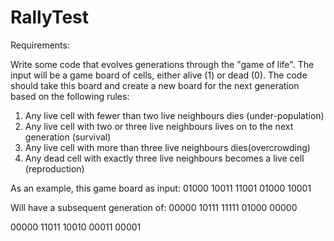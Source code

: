 RallyTest
=========

Requirements:

Write some code that evolves generations through the "game of life".
The input will be a game board of cells, either alive (1) or dead (0).
The code should take this board and create a new board for the next
generation based on the following rules:

1) Any live cell with fewer than two live neighbours dies (under-population)
2) Any live cell with two or three live neighbours lives on to the next generation (survival)
3) Any live cell with more than three live neighbours dies(overcrowding)
4) Any dead cell with exactly three live neighbours becomes a live cell (reproduction)

As an example, this game board as input:
01000 
10011 
11001 
01000 
10001

Will have a subsequent generation of:
00000 
10111 
11111 
01000 
00000

00000
11011
10010
00011
00001
